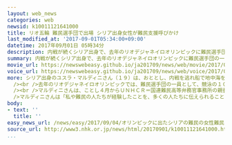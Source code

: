 ```yaml
---
layout: web_news
categories: web
newsid: k10011121641000
title: リオ五輪 難民選手団で出場 シリア出身女性が難民支援呼びかけ
last_modified_at: '2017-09-01T05:34:00+09:00'
datetime: 2017年09月01日 05時34分
description: 内戦が続くシリア出身で、去年のリオデジャネイロオリンピックに難民選手団の一員として出場したユスラ・マルディニさんがＮＨＫの取材に応じ、２０２０年の東京オリンピックでの活躍を誓うとともに、難民への支援を呼びかけました。
summary: 内戦が続くシリア出身で、去年のリオデジャネイロオリンピックに難民選手団の一員として出場したユスラ・マルディニさんがＮＨＫの取材に応じ、２０２０年の東京オリンピックでの活躍を誓うとともに、難民への支援を呼びかけました。
movie_url: https://newswebeasy.github.io/ja201709/news/web/movie/2017/09/04/k10011121641000.mp4
voice_url: https://newswebeasy.github.io/ja201709/news/web/voice/2017/09/04/k10011121641000.mp3
more: シリア出身のユスラ・マルディニさん（１９）は、おととし、内戦を逃れ船で地中海を移動中に船が故障し、海を泳ぐなどしてその後、ドイツにたどりつきました。<br
  /><br />去年のリオデジャネイロオリンピックでは、難民選手団の一員として、競泳の１００メートルバタフライなどに出場しました。<br /><br />来日したマルディニさんは３１日、東京都内でＮＨＫのインタビューに応じ、「東京オリンピックの成功に向けて多くの人が努力していることを知り、私も出場したいとより強く思いました。東京オリンピックでは２０位以内に入りたい」と話し活躍を誓っていました。<br
  /><br />マルディニさんは、ことし４月からＵＮＨＣＲ＝国連難民高等弁務官事務所の親善大使を務めるなど、世界各地で難民への支援を訴えています。<br /><br
  />マルディニさんは「私や難民の人たちが経験したことを、多くの人たちに伝えられることはとてもすばらしいことです。難民の現状を知ってもらい、多くの人が実際に行動してくれることを望んでいます」と話し、日本に対して難民への理解と支援を呼びかけました。
body:
- text: ''
  title: ''
easy_news_url: /news/easy/2017/09/04/オリンピックに出たシリアの難民の女性難民を助けて/
source_url: http://www3.nhk.or.jp/news/html/20170901/k10011121641000.html
...
```

